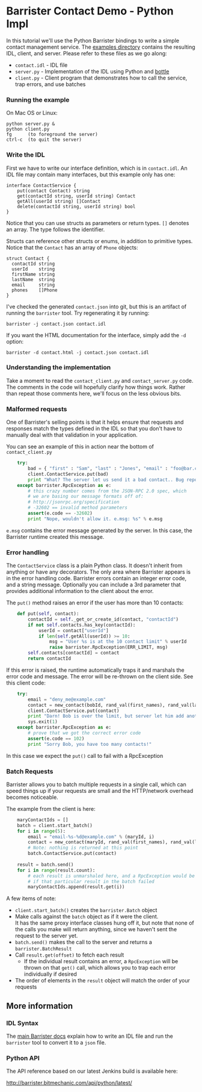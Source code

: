# Barrister Contact Demo - Python Impl

In this tutorial we'll use the Python Barrister bindings to write a simple contact management service.
The [examples directory](https://github.com/coopernurse/barrister/blob/master/examples) contains the
resulting IDL, client, and server.  Please refer to these files as we go along:

* `contact.idl` - IDL file
* `server.py` - Implementation of the IDL using Python and [bottle](http://bottlepy.org/)
* `client.py` - Client program that demonstrates how to call the service, trap errors, and 
  use batches

### Running the example

On Mac OS or Linux:

    python server.py &
    python client.py
    fg      (to foreground the server)
    ctrl-c  (to quit the server)
    
### Write the IDL

First we have to write our interface definition, which is in `contact.idl`.  An IDL file may contain
many interfaces, but this example only has one:

    interface ContactService {
        put(contact Contact) string
        get(contactId string, userId string) Contact
        getAll(userId string) []Contact
        delete(contactId string, userId string) bool
    }

Notice that you can use structs as parameters or return types.  `[]` denotes an array.  The type 
follows the identifier.

Structs can reference other structs or enums, in addition to primitive types.  Notice that the `Contact`
has an array of `Phone` objects:

    struct Contact {
      contactId string
      userId    string
      firstName string
      lastName  string
      email     string
      phones    []Phone
    }    

I've checked the generated `contact.json` into git, but this is an artifact of running the `barrister`
tool.  Try regenerating it by running:

    barrister -j contact.json contact.idl
    
If you want the HTML documentation for the interface, simply add the `-d` option:

    barrister -d contact.html -j contact.json contact.idl

### Understanding the implementation

Take a moment to read the `contact_client.py` and `contact_server.py` code.  The comments in the code
will hopefully clarify how things work.  Rather than repeat those comments here, we'll focus on the 
less obvious bits.

### Malformed requests

One of Barrister's selling points is that it helps ensure that requests and responses match the types
defined in the IDL so that you don't have to manually deal with that validation in your application.

You can see an example of this in action near the bottom of `contact_client.py`

```python
    try:
        bad = { "first" : "Sam", "last" : "Jones", "email" : "foo@bar.com" }
        client.ContactService.put(bad)
        print "What? The server let us send it a bad contact.. Bug report!"
    except barrister.RpcException as e:
        # this crazy number comes from the JSON-RPC 2.0 spec, which 
        # we are basing our message formats off of:
        # http://jsonrpc.org/specification
        # -32602 == invalid method parameters
        assert(e.code == -32602)
        print "Nope, wouldn't allow it. e.msg: %s" % e.msg
```

`e.msg` contains the error message generated by the server.  In this case, the Barrister runtime created
this message.

### Error handling

The `ContactService` class is a plain Python class.  It doesn't inherit from anything or have any 
decorators.  The only area where Barrister appears is in the error handling code.  Barrister errors 
contain an integer error code, and a string message.  Optionally you can include a 3rd parameter that 
provides additional information to the client about the error.  

The `put()` method raises an error if the user has more than 10 contacts:

```python
    def put(self, contact):
        contactId = self._get_or_create_id(contact, "contactId")
        if not self.contacts.has_key(contactId):
            userId = contact["userId"]
            if len(self.getAll(userId)) >= 10:
                msg = "User %s is at the 10 contact limit" % userId
                raise barrister.RpcException(ERR_LIMIT, msg)
        self.contacts[contactId] = contact
        return contactId
```

If this error is raised, the runtime automatically traps it and marshals the error code and message.
The error will be re-thrown on the client side.  See this client code:

```python
    try:
        email = "deny_me@example.com"
        contact = new_contact(bobId, rand_val(first_names), rand_val(last_names), email)
        client.ContactService.put(contact)
        print "Darn! Bob is over the limit, but server let him add another anyway!"
        sys.exit(1)
    except barrister.RpcException as e:
        # prove that we got the correct error code
        assert(e.code == 102)
        print "Sorry Bob, you have too many contacts!"
```

In this case we expect the `put()` call to fail with a RpcException

### Batch Requests

Barrister allows you to batch multiple requests in a single call, which can speed things up if your
requests are small and the HTTP/network overhead becomes noticeable.

The example from the client is here:

```python
    maryContactIds = []
    batch = client.start_batch()
    for i in range(5):
        email = "email-%s-%d@example.com" % (maryId, i)
        contact = new_contact(maryId, rand_val(first_names), rand_val(last_names), email)
        # Note: nothing is returned at this point
        batch.ContactService.put(contact)
    
    result = batch.send()
    for i in range(result.count):
        # each result is unmarshaled here, and a RpcException would be thrown
        # if that particular result in the batch failed
        maryContactIds.append(result.get(i))
```

A few items of note:

* `client.start_batch()` creates the `barrister.Batch` object
* Make calls against the `batch` object as if it were the client.  
  It has the same proxy interface classes hung off it, but note that none of the calls you make 
  will return anything, since we haven't sent the request to the server yet.
* `batch.send()` makes the call to the server and returns a `barrister.BatchResult`
* Call `result.get(offset)` to fetch each result
  * If the individual result contains an error, a `RpcException` will be thrown on that `get()` call,
    which allows you to trap each error individually if desired
* The order of elements in the `result` object will match the order of your requests

## More information

### IDL Syntax

The [main Barrister docs](http://barrister.bitmechanic.com/docs.html) explain how to write an IDL file and
run the `barrister` tool to convert it to a `json` file.

### Python API

The API reference based on our latest Jenkins build is available here:

http://barrister.bitmechanic.com/api/python/latest/
